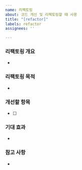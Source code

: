 ```yaml
---
name: 리팩토링
about: 코드 개선 및 리팩토링할 때 사용
title: "[refactor]"
labels: refactor
assignees: ''

---
```


### 리팩토링 개요
<!-- 어떤 코드를 리팩토링할지 간략하게 설명해주세요. -->
- 
### 리팩토링 목적
<!-- 리팩토링이 필요한 이유를 설명해주세요. -->
- 
### 개선할 항목
<!-- 어떤 부분을 개선할지 리스트로 작성해주세요. -->
- [ ] 
### 기대 효과
<!-- 리팩토링 후 기대되는 효과를 정리해주세요. -->
- 
### 참고 사항
<!-- 참고할 만한 자료가 있다면 추가해주세요. -->
-
